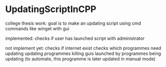 # UpdatingScriptInCPP
college thesis work: 
goal is to make an updating script using cmd commands like winget with gui


implemented:
checks if user has launched script with administrator


not implement yet:
checks if internet exist
checks which programmes need updating
updating programmes
killing guis launched by programmes being updating (to automate, this programme is later updated in manual mode)
